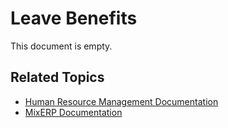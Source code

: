 # Leave Benefits

This document is empty.

## Related Topics
* [Human Resource Management Documentation](index.md)
* [MixERP Documentation](../index.md)
